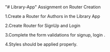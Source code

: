"# Library-App" 
Assignment on Router Creation

1.Create a Router for Authors in the Library App

2.Create Router for SignUp and Login

3.Complete the  form validations for signup, login .

4.Styles should be applied properly.

